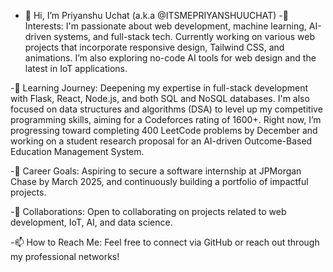 - 👋 Hi, I’m Priyanshu Uchat (a.k.a @ITSMEPRIYANSHUUCHAT)
-👀 Interests: I'm passionate about web development, machine learning, AI-driven systems, and full-stack tech. Currently working on various web projects that incorporate responsive design, Tailwind CSS, and animations. I’m also exploring no-code AI tools for web design and the latest in IoT applications.

-🌱 Learning Journey: Deepening my expertise in full-stack development with Flask, React, Node.js, and both SQL and NoSQL databases. I'm also focused on data structures and algorithms (DSA) to level up my competitive programming skills, aiming for a Codeforces rating of 1600+. Right now, I’m progressing toward completing 400 LeetCode problems by December and working on a student research proposal for an AI-driven Outcome-Based Education Management System.

-💼 Career Goals: Aspiring to secure a software internship at JPMorgan Chase by March 2025, and continuously building a portfolio of impactful projects.

-💞️ Collaborations: Open to collaborating on projects related to web development, IoT, AI, and data science.

-📫 How to Reach Me: Feel free to connect via GitHub or reach out through my professional networks!
<!---
ITSMEPRIYANSHUUCHAT/ITSMEPRIYANSHUUCHAT is a ✨ special ✨ repository because its `README.md` (this file) appears on your GitHub profile.
You can click the Preview link to take a look at your changes.
--->
